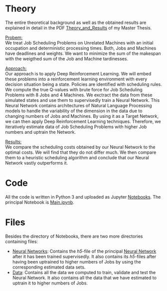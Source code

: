 # Theory

The entire theoretical background as well as the obtained results are explained in detail in the PDF [Theory_and_Results](https://github.com/Dieguinho1612/Job-Scheduling-Deep-Reinforcement-Learning/blob/main/Theory_and_Results.pdf) of my Master Thesis.

<ins>Probem:</ins><br>
We treat Job Scheduling Problems on Unrelated Machines with an initial occupation and deterministic processing times. Both, Jobs and Machines have deadlines and weights. We want to minimize the sum of the makespan with the weigthed sum of the Job and Machine tardinesses.<br>

<ins>Approach:</ins><br>
Our approach is to apply Deep Reinforcement Learning. We will embed these problems into a reinforcement learning environment with every decision situation being a state. Policies are identified with scheduling rules. We compute the true Q-values with brute force for Job Scheduling Problems with 8 Jobs and 4 Machines. We exctract the data from these simulated states and use them to supervisedly train a Neural Network. This Neural Network contains architectures of Natural Language Processing models to handle the variability of the dimension in the data due to changing numbers of Jobs and Machines. By using it as a Target Network, we can then apply Deep Reinforcement Learning techniques. Therefore, we iteratively estimate data of Job Scheduling Problems with higher Job numbers and uptrain the Network.<br>

<ins>Results:</ins><br>
We compare the scheduling costs obtained by our Neural Network to the optimal costs. We will find that they do not differ much. We then compare them to a heuristic scheduling algorithm and conclude that our Neural Network vastly outperforms it.<br>

# Code

All the code is written in Python 3 and uploaded as Jupyter [Notebooks](https://github.com/Dieguinho1612/Job-Scheduling-Deep-Reinforcement-Learning/tree/main/Notebooks). The principal Notebook is [Main.ipynb](https://github.com/Dieguinho1612/Job-Scheduling-Deep-Reinforcement-Learning/blob/main/Notebooks/Action_Pointer.ipynb).

# Files

Besides the directory of Notebooks, there are two more directories containing files:

- [Neural Networks](https://github.com/Dieguinho1612/Job-Scheduling-Deep-Reinforcement-Learning/tree/main/Neural_Networks): Contains the <i>h5</i>-file of the principal [Neural Network](https://github.com/Dieguinho1612/Job-Scheduling-Deep-Reinforcement-Learning/blob/main/Neural_Networks/Neural_Network.h5) after it has been trained supervisedly. It also contains its <i>h5</i>-files after having been uptrained to higher numbers of Jobs by using the corresponding estimated data sets.
- [Data](https://github.com/Dieguinho1612/Job-Scheduling-Deep-Reinforcement-Learning/tree/main/Data): Contains all the data we computed to train, validate and test the Neural Network. It also contains all the data that we have estimated to uptrain it to higher numbers of Jobs.

